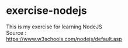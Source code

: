 # exercise-nodejs
This is my exercise for learning NodeJS  
Source :  
https://www.w3schools.com/nodejs/default.asp